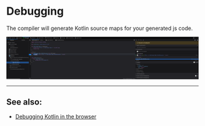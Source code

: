 # Debugging

The compiler will generate Kotlin source maps for your generated js code.  


<p align="center">
  <img src ="../../images/kotlinjs/debugging/KotlinJsDebugging.png"   />
</p>


-------------
## See also:
* [ Debugging Kotlin in the browser ](https://kotlinlang.org/docs/tutorials/javascript/debugging-kotlin-in-browser.html)
